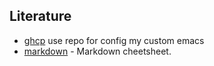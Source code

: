 ## Literature ##

* [ghcp](https://github.com/gchp/emacs-config) use repo for config my custom emacs
* [markdown](https://guides.github.com/features/mastering-markdown/) - Markdown cheetsheet.